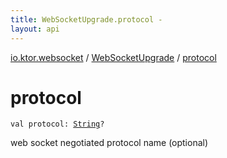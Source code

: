 ```yaml
---
title: WebSocketUpgrade.protocol - 
layout: api
---
```


<div class='api-docs-breadcrumbs'><a href="../index.html">io.ktor.websocket</a> / <a href="index.html">WebSocketUpgrade</a> / <a href="./protocol.html">protocol</a></div>

# protocol

<div class="signature"><code><span class="keyword">val </span><span class="identifier">protocol</span><span class="symbol">: </span><a href="https://kotlinlang.org/api/latest/jvm/stdlib/kotlin/-string/index.html"><span class="identifier">String</span></a><span class="symbol">?</span></code></div>

web socket negotiated protocol name (optional)

